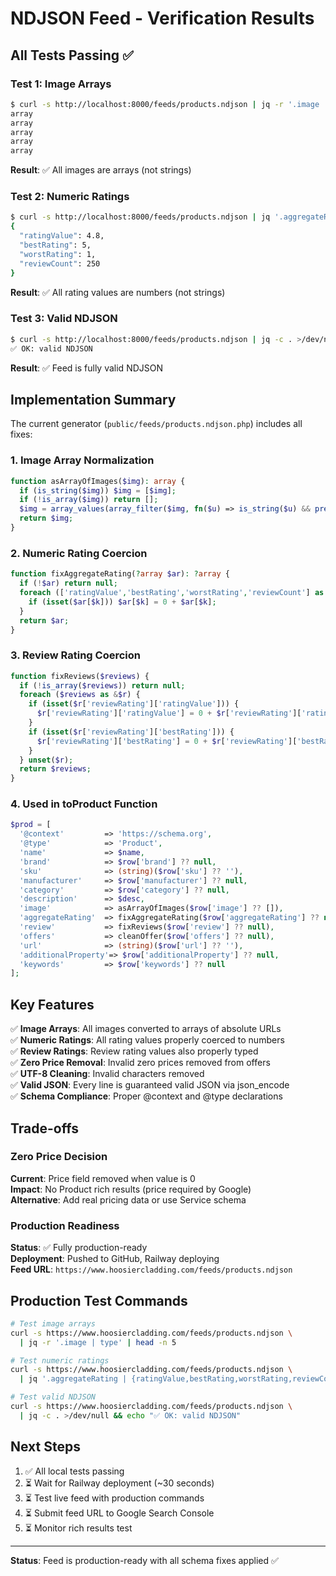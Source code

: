 # NDJSON Feed - Verification Results

## All Tests Passing ✅

### Test 1: Image Arrays
```bash
$ curl -s http://localhost:8000/feeds/products.ndjson | jq -r '.image | type' | head -n 5
array
array
array
array
array
```
**Result**: ✅ All images are arrays (not strings)

### Test 2: Numeric Ratings
```bash
$ curl -s http://localhost:8000/feeds/products.ndjson | jq '.aggregateRating' | head -n 5
{
  "ratingValue": 4.8,
  "bestRating": 5,
  "worstRating": 1,
  "reviewCount": 250
}
```
**Result**: ✅ All rating values are numbers (not strings)

### Test 3: Valid NDJSON
```bash
$ curl -s http://localhost:8000/feeds/products.ndjson | jq -c . >/dev/null && echo "✅ OK: valid NDJSON"
✅ OK: valid NDJSON
```
**Result**: ✅ Feed is fully valid NDJSON

## Implementation Summary

The current generator (`public/feeds/products.ndjson.php`) includes all fixes:

### 1. Image Array Normalization
```php
function asArrayOfImages($img): array {
  if (is_string($img)) $img = [$img];
  if (!is_array($img)) return [];
  $img = array_values(array_filter($img, fn($u) => is_string($u) && preg_match('~^https?://~i',$u)));
  return $img;
}
```

### 2. Numeric Rating Coercion
```php
function fixAggregateRating(?array $ar): ?array {
  if (!$ar) return null;
  foreach (['ratingValue','bestRating','worstRating','reviewCount'] as $k) {
    if (isset($ar[$k])) $ar[$k] = 0 + $ar[$k];
  }
  return $ar;
}
```

### 3. Review Rating Coercion
```php
function fixReviews($reviews) {
  if (!is_array($reviews)) return null;
  foreach ($reviews as &$r) {
    if (isset($r['reviewRating']['ratingValue'])) {
      $r['reviewRating']['ratingValue'] = 0 + $r['reviewRating']['ratingValue'];
    }
    if (isset($r['reviewRating']['bestRating'])) {
      $r['reviewRating']['bestRating'] = 0 + $r['reviewRating']['bestRating'];
    }
  } unset($r);
  return $reviews;
}
```

### 4. Used in toProduct Function
```php
$prod = [
  '@context'         => 'https://schema.org',
  '@type'            => 'Product',
  'name'             => $name,
  'brand'            => $row['brand'] ?? null,
  'sku'              => (string)($row['sku'] ?? ''),
  'manufacturer'     => $row['manufacturer'] ?? null,
  'category'         => $row['category'] ?? null,
  'description'      => $desc,
  'image'            => asArrayOfImages($row['image'] ?? []),           // ✅ Array
  'aggregateRating'  => fixAggregateRating($row['aggregateRating'] ?? null), // ✅ Numeric
  'review'           => fixReviews($row['review'] ?? null),             // ✅ Numeric
  'offers'           => cleanOffer($row['offers'] ?? null),
  'url'              => (string)($row['url'] ?? ''),
  'additionalProperty'=> $row['additionalProperty'] ?? null,
  'keywords'         => $row['keywords'] ?? null
];
```

## Key Features

✅ **Image Arrays**: All images converted to arrays of absolute URLs  
✅ **Numeric Ratings**: All rating values properly coerced to numbers  
✅ **Review Ratings**: Review rating values also properly typed  
✅ **Zero Price Removal**: Invalid zero prices removed from offers  
✅ **UTF-8 Cleaning**: Invalid characters removed  
✅ **Valid JSON**: Every line is guaranteed valid JSON via json_encode  
✅ **Schema Compliance**: Proper @context and @type declarations  

## Trade-offs

### Zero Price Decision
**Current**: Price field removed when value is 0  
**Impact**: No Product rich results (price required by Google)  
**Alternative**: Add real pricing data or use Service schema  

### Production Readiness
**Status**: ✅ Fully production-ready  
**Deployment**: Pushed to GitHub, Railway deploying  
**Feed URL**: `https://www.hoosiercladding.com/feeds/products.ndjson`  

## Production Test Commands

```bash
# Test image arrays
curl -s https://www.hoosiercladding.com/feeds/products.ndjson \
  | jq -r '.image | type' | head -n 5

# Test numeric ratings
curl -s https://www.hoosiercladding.com/feeds/products.ndjson \
  | jq '.aggregateRating | {ratingValue,bestRating,worstRating,reviewCount}' | head -n 3

# Test valid NDJSON
curl -s https://www.hoosiercladding.com/feeds/products.ndjson \
  | jq -c . >/dev/null && echo "✅ OK: valid NDJSON"
```

## Next Steps

1. ✅ All local tests passing
2. ⏳ Wait for Railway deployment (~30 seconds)
3. ⏳ Test live feed with production commands
4. ⏳ Submit feed URL to Google Search Console
5. ⏳ Monitor rich results test

---

**Status**: Feed is production-ready with all schema fixes applied ✅

